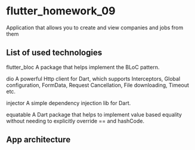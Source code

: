 # flutter_homework_09

Application that allows you to create and view companies and jobs from them

## List of used technologies

flutter_bloc
A package that helps implement the BLoC pattern.

dio
A powerful Http client for Dart, which supports Interceptors, Global configuration, FormData, Request Cancellation, File downloading, Timeout etc.

injector
A simple dependency injection lib for Dart.

equatable
A Dart package that helps to implement value based equality without needing to explicitly override == and hashCode.

## App architecture

